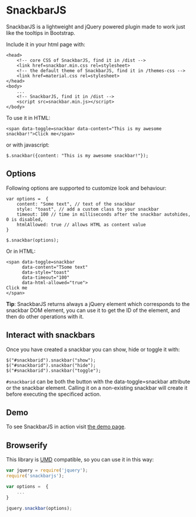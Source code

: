 # SnackbarJS

SnackbarJS is a lightweight and jQuery powered plugin made to work just like the tooltips in Bootstrap.

Include it in your html page with:

    <head>
        <!-- core CSS of SnackbarJS, find it in /dist -->
        <link href=snackbar.min.css rel=stylesheet>
        <!-- the default theme of SnackbarJS, find it in /themes-css -->
        <link href=material.css rel=stylesheet>
    </head>
    <body>
        ...
        <!-- SnackbarJS, find it in /dist -->
        <script src=snackbar.min.js></script>
    </body>

To use it in HTML:

    <span data-toggle=snackbar data-content="This is my awesome snackbar!">Click me</span>

or with javascript:

    $.snackbar({content: "This is my awesome snackbar!"});

## Options

Following options are supported to customize look and behaviour:

    var options =  {
        content: "Some text", // text of the snackbar
        style: "toast", // add a custom class to your snackbar
        timeout: 100 // time in milliseconds after the snackbar autohides, 0 is disabled,
        htmlAllowed: true // allows HTML as content value
    }

    $.snackbar(options);

Or in HTML:

    <span data-toggle=snackbar
          data-content="TSome text"
          data-style="toast"
          data-timeout="100"
          data-html-allowed="true">
    Click me
    </span>


**Tip**: SnackbarJS returns always a jQuery element which corresponds to the snackbar DOM element, you can use it to get the ID of the element, and then do other operations with it.

## Interact with snackbars

Once you have created a snackbar you can show, hide or toggle it with:

    $("#snackbarid").snackbar("show");
    $("#snackbarid").snackbar("hide");
    $("#snackbarid").snackbar("toggle");

`#snackbarid` can be both the button with the data-toggle=snackbar attribute or the snackbar element.
Calling it on a non-existing snackbar will create it before executing the specificed action.

## Demo

To see SnackbarJS in action visit [the demo page](http://fezvrasta.github.io/snackbarjs/).

Browserify
----------
This library is [UMD](https://github.com/umdjs/umd) compatible, so you can use it in this way:

```javascript
var jquery = require('jquery');
require('snackbarjs');

var options =  {
    ...
}

jquery.snackbar(options);
```
